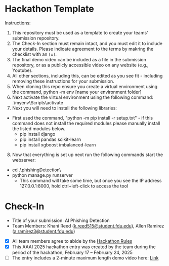 # Hackathon Template

Instructions:
1. This repository must be used as a template to create your teams' submission repository.
2. The Check-In section must remain intact, and you must edit it to include your details. Please indicate agreement to the terms by makring the checklist with an `[x]`.
3. The final demo video can be included as a file in the submission repository, or as a publicly accessible video on any website (e.g., Youtube).
4. All other sections, including this, can be edited as you see fit - including removing these instructions for your submission.
5. When cloning this repo ensure you create a virtual environment using the command, python -m env [name your environment folder]
6. Next activate the virtual environment using the following command: .\myenv\Scripts\activate 
7. Next you will need to install the following libraries:
- First used the command, "python -m pip install -r setup.txt" - if this command does not install the required modules please manually install the listed modules below.
    - pip install django
    - pip install pandas scikit-learn
    - pip install xgboost imbalanced-learn
8. Now that everything is set up next run the following commands start the webserver:
- cd .\phishingDetection\
- python manage.py runserver
    - This command will take some time, but once you see the IP address 127.0.0.1:8000, hold ctrl+left-click to access the tool

# Check-In

- Title of your submission: AI Phishing Detection
- Team Members: Khani Reed (k.reed515@student.fdu.edu), Allen Ramirez (a.ramirez3@student.fdu.edu)
- [x] All team members agree to abide by the [Hackathon Rules](https://aaai.org/conference/aaai/aaai-25/hackathon/)
- [x] This AAAI 2025 hackathon entry was created by the team during the period of the hackathon, February 17 – February 24, 2025
- [ ] The entry includes a 2-minute maximum length demo video here: [Link](https://your-link.com) 
